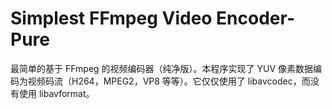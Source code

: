 # Simplest FFmpeg Video Encoder-Pure
 最简单的基于 FFmpeg 的视频编码器（纯净版）。本程序实现了 YUV 像素数据编码为视频码流（H264，MPEG2，VP8 等等）。它仅仅使用了 libavcodec，而没有使用 libavformat。
